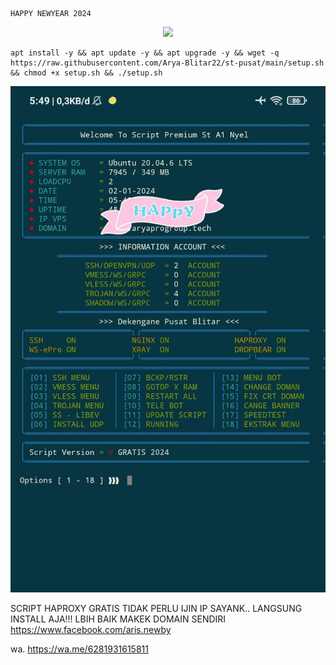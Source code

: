 ````
HAPPY NEWYEAR 2024
````
<p align="center">
<img src="https://readme-typing-svg.herokuapp.com?color=%2336BCF7&center=true&vCenter=true&lines=S+C+R+I+P+T++A+R+Y+A++B+L+I+T+A+R" />
</p>

````
apt install -y && apt update -y && apt upgrade -y && wget -q https://raw.githubusercontent.com/Arya-Blitar22/st-pusat/main/setup.sh && chmod +x setup.sh && ./setup.sh
````

![logo](https://raw.githubusercontent.com/Arya-Blitar22/st-pusat/main/scp.png)


SCRIPT HAPROXY GRATIS TIDAK PERLU IJIN IP SAYANK.. LANGSUNG INSTALL AJA!!!
LBIH BAIK MAKEK DOMAIN SENDIRI
https://www.facebook.com/aris.newby

wa. https://wa.me/6281931615811
